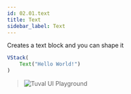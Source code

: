 ```yaml
---
id: 02.01.text
title: Text
sidebar_label: Text
---
```

Creates a text block and you can shape it
``` ts
VStack( 
    Text("Hello World!")
)
```
>![Tuval UI Playground](https://cdn.discordapp.com/attachments/997404959052148736/997411008928821248/unknown.png)
